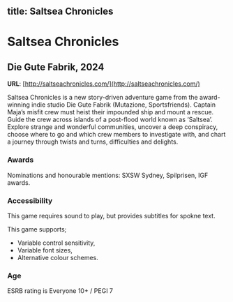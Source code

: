 title: Saltsea Chronicles
---
# Saltsea Chronicles
## Die Gute Fabrik, 2024

**URL**: [http://saltseachronicles.com/](http://saltseachronicles.com/)

Saltsea Chronicles is a new story-driven adventure game from the award-winning indie studio Die Gute Fabrik (Mutazione, Sportsfriends). Captain Maja’s misfit crew must heist their impounded ship and mount a rescue. Guide the crew across islands of a post-flood world known as ‘Saltsea’. Explore strange and wonderful communities, uncover a deep conspiracy, choose where to go and which crew members to investigate with, and chart a journey through twists and turns, difficulties and delights.

### Awards
Nominations and honourable mentions: SXSW Sydney, Spilprisen, IGF awards.

### Accessibility

This game requires sound to play, but provides subtitles for spokne text.

This game supports;
* Variable control sensitivity,
* Variable font sizes,
* Alternative colour schemes.

### Age
ESRB rating is Everyone 10+ / PEGI 7